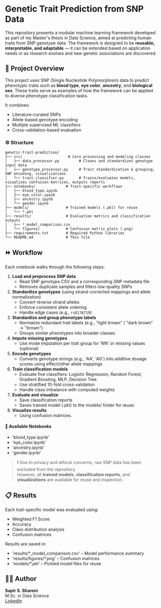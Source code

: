 # Genetic Trait Prediction from SNP Data

This repository presents a modular machine learning framework developed as part of my Master's thesis in Data Science, aimed at predicting human traits from SNP genotype data. The framework is designed to be **reusable, interpretable, and adaptable** — it can be extended based on application needs or as research evolves and new genetic associations are discovered.


## 🧬 Project Overview

This project uses SNP (Single Nucleotide Polymorphism) data to predict phenotypic traits such as **blood type**, **eye color**, **ancestry**, and **biological sex**. These traits serve as examples of how the framework can be applied to diverse phenotype classification tasks.

It combines:
- Literature-curated SNPs
- Allele-based genotype encoding
- Multiple supervised ML classifiers
- Cross-validation-based evaluation



### ⚙️ Structure

```text
genetic-trait-prediction/
├── src/                     # Core processing and modeling classes
│   ├── data_processor.py         # Cleans and standardizes genotype input data
│   ├── genotype_processor.py     # Trait standardization & grouping, SNP encoding, visualizations
│   └── trait_classifier.py       # Trains/evaluates models, visualizes confusion matrices, outputs reports
├── notebooks/              # Trait-specific workflows
│   ├── blood_type.ipynb
│   ├── eye_color.ipynb
│   ├── ancestry.ipynb
│   └── gender.ipynb
├── models/                 # Trained models (.pkl) for reuse
│   └── *.pkl
├── results/                # Evaluation metrics and classification outputs
│   ├── *_model_comparison.csv
│   └── figures/            # Confusion matrix plots (.png)
├── requirements.txt        # Required Python libraries
└── README.md               # This file
```


## ⏩ Workflow

Each notebook walks through the following steps:

1. **Load and preprocess SNP data**
   - Read SNP genotype CSV and a corresponding SNP metadata file
   - Removes duplicate samples and filters low-quality SNPs
2. **Standardize genotypes** (using strand-corrected mappings and allele normalization)
   - Convert reverse strand alleles
   - Enforce consistent allele ordering
   - Handle edge cases (e.g., `rs8176719`)
3. **Standardize and group phenotype labels** 
   - Normalize redundant trait labels (e.g., "light brown" / "dark brown" → "brown")
   - Groups similar phenotypes into broader classes
4. **Impute missing genotypes**
   - Use mode imputation per trait group for 'NN' or missing values (optional)
5. **Encode genotypes**
   - Converts genotype strings (e.g., 'AA', 'AG') into additive dosage scores using effect/other allele mappings
6. **Train classification models**
   - Evaluate five classifiers: Logistic Regression, Random Forest, Gradient Boosting, MLP, Decision Tree
   - Use stratified 10-fold cross-validation
   - Handle class imbalance with computed weights
7. **Evaluate and visualize**
   - Save classification reports
   - Saves trained model (.pkl) to the models/ folder for reuse.
8. **Visualize results**
    - Using confusion matrices.

#### 📓 Available Notebooks
   - 'blood_type.ipynb'
   - 'eye_color.ipynb'
   - 'ancestry.ipynb'
   - 'gender.ipynb'

> ❗ Due to privacy and ethical concerns, raw SNP data has been excluded from the repository.  
> However, all **trained models**, **classification reports**, and **visualizations** are available for reuse and inspection.


## 📋 Results

Each trait-specific model was evaluated using:
- Weighted F1 Score  
- Accuracy  
- Class distribution analysis  
- Confusion matrices

Results are saved in:
- 'results/*_model_comparison.csv' – Model performance summary
- 'results/figures/*.png' – Confusion matrices
- 'models/*.pkl' – Pickled model files for reuse


## 👩‍💻 Author
**Sapir S. Sharoni**  
M.Sc. in Data Science  
[LinkedIn](https://www.linkedin.com/in/sapir-sharoni-5896b2343/)
